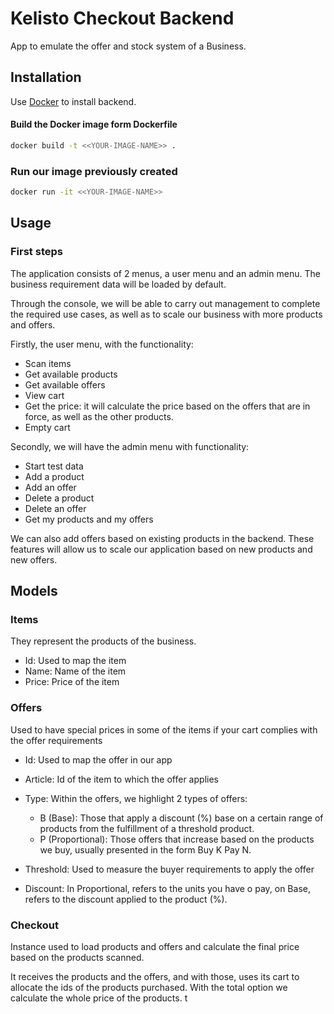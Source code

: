 # Kelisto Checkout Backend

App to emulate the offer and stock system of a Business.

## Installation

Use [Docker](https://www.docker.com/) to install backend.

#### Build the Docker image form Dockerfile

```bash
docker build -t <<YOUR-IMAGE-NAME>> .
```

### Run our image previously created
```bash
docker run -it <<YOUR-IMAGE-NAME>>
```
## Usage

### First steps
The application consists of 2 menus, a user menu and an admin menu. The business requirement data will be loaded by default.


Through the console, we will be able to carry out management to complete the required use cases, as well as to scale our business with more products and offers.


Firstly, the user menu, with the functionality:
* Scan items
* Get available products
* Get available offers
* View cart
* Get the price: it will calculate the price based on the offers that are in force, as well as the other products.
* Empty cart


Secondly, we will have the admin menu with functionality:
* Start test data
* Add a product
* Add an offer
* Delete a product
* Delete an offer
* Get my products and my offers

We can also add offers based on existing products in the backend. These features will allow us to scale our application based on new products and new offers.

## Models

### Items
They represent the products of the business.
* Id: Used to map the item
* Name: Name of the item
* Price: Price of the item

### Offers
Used to have special prices in some of the items if your cart complies with the offer requirements
* Id: Used to map the offer in our app
* Article: Id of the item to which the offer applies

* Type: Within the offers, we highlight 2 types of offers:

    - B (Base): Those that apply a discount (%) base on a certain range of products from the fulfillment of a threshold product.
    - P (Proportional): Those offers that increase based on the products we buy, usually presented in the form Buy K Pay N.

* Threshold: Used to measure the buyer requirements to apply the offer
* Discount: In Proportional, refers to the units you have o pay, on Base, refers to the discount applied to the product (%).

### Checkout
Instance used to load products and offers and calculate the final price based on the products scanned.

It receives the products and the offers, and with those, uses its cart to allocate the ids of the products purchased. With the total option we calculate the whole price of the products. 
t
